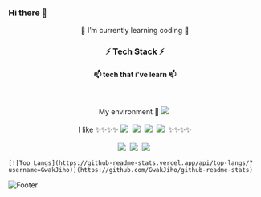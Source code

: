 ### Hi there 👋
<p align="center">
🌱 I’m currently learning coding 🌱
</p>
<h3 align="center"> ⚡ Tech Stack ⚡<br>
  <h4 align="center"> 📫 tech that i've learn 📫</h4><br>
 
<p align="center">
    My environment 👯
    <img src="https://img.shields.io/badge/Jupyter-F37626?style=flat-square&logo=Jupyter&logoColor=white"/></a>&nbsp 
    <br><br>
    I like ✨✨✨✨    
    <img src="https://img.shields.io/badge/Python-3776AB?style=flat-square&logo=Python&logoColor=white"/></a>&nbsp 
    <img src="https://img.shields.io/badge/TensorFlow-FF6F00?style=flat-square&logo=TensorFlow&logoColor=white"/></a>&nbsp 
    <img src="https://img.shields.io/badge/pandas-150458?style=flat-square&logo=pandas&logoColor=white"/></a>&nbsp 
    <img src="https://img.shields.io/badge/Jordan-000000?style=flat-square&logo=Jordan&logoColor=white"/></a>&nbsp 
    ✨✨✨✨<br><br>
    <img src="https://img.shields.io/badge/C-ABB9CC?style=flat-square&logo=C&logoColor=white"/></a>&nbsp
    <img src="https://img.shields.io/badge/Java-007396?style=flat-square&logo=Java&logoColor=white"/></a>&nbsp
    <img src="https://img.shields.io/badge/C++-00599C?style=flat-square&logo=C%2B%2B&logoColor=white"/></a>&nbsp 
</p>


    [![Top Langs](https://github-readme-stats.vercel.app/api/top-langs/?username=GwakJiho)](https://github.com/GwakJiho/github-readme-stats)
  

<!--
**saidsame/saidsame** is a ✨ _special_ ✨ repository because its `README.md` (this file) appears on your GitHub profile.

Here are some ideas to get you started:

- 🔭 I’m currently working on ...
- 
- 👯 I’m looking to collaborate on ...
- 🤔 I’m looking for help with ...
- 💬 Ask me about ...
- 📫 How to reach me: ...
- 😄 Pronouns: ...
- ⚡ Fun fact: ...
-->



 

![Footer](https://capsule-render.vercel.app/api?type=waving&color=blue&height=200&section=footer)
